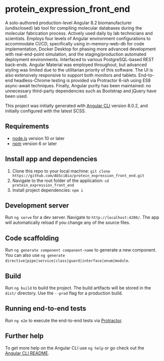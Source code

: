# protein_expression_front_end
A solo-authored production-level Angular 8.2 biomanufacturer (undisclosed) lab tool for compiling molecular databases during the molecular fabrication process. Actively used daily by lab technicians and scientists. Employs four levels of Angular environment configurations to accommodate CI/CD, specifically using in-memory-web-db for code implementation, Docker Desktop for phasing more advanced development with real-end-point simulation, and the staging/production automated deployment environments. Interfaced to various PostgreSQL-based REST back-ends. Angular Material was employed throughout, but advanced styling was limited due to the utilitarian priority of this software. The UI is also extensively responsive to support both monitors and tablets. End-to-end headless-Chrome testing is provided via Protractor 6-ish using ES8 async-await techniques. Finally, Angular purity has been maintained: no unnecessary third-party dependencies such as Bootstrap and jQuery have been used.

This project was initially generated with [Angular CLI](https://github.com/angular/angular-cli) version 8.0.2, and initially configured with the latest SCSS.

## Requirements
- [node.js](https://nodejs.org) version 10 or later
- [npm](https://www.npmjs.com/) version 6 or later

## Install app and dependencies
1. Clone this repo to your local machine: `git clone https://github.com/AbSciBio/protein_expression_front_end.git`
2. Navigate to the root folder of the application: `cd protein_expression_front_end`
3. Install project dependencies: `npm i`

## Development server

Run `ng serve` for a dev server. Navigate to `http://localhost:4200/`. The app will automatically reload if you change any of the source files.

## Code scaffolding

Run `ng generate component component-name` to generate a new component. You can also use `ng generate directive|pipe|service|class|guard|interface|enum|module`.

## Build

Run `ng build` to build the project. The build artifacts will be stored in the `dist/` directory. Use the `--prod` flag for a production build.

## Running end-to-end tests

Run `ng e2e` to execute the end-to-end tests via [Protractor](http://www.protractortest.org/).

## Further help

To get more help on the Angular CLI use `ng help` or go check out the [Angular CLI README](https://github.com/angular/angular-cli/blob/master/README.md).
